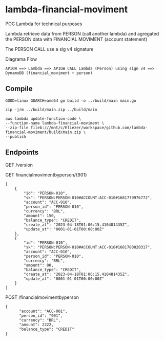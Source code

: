 # lambda-financial-moviment

POC Lambda for technical purposes

Lambda retrieve data from PERSON (call another lambda) and agregated the PERSON data with FINANCIAL MOVIMENT (account statement)

The PERSON CALL use a sig v4 signature

Diagrama Flow

    APIGW ==> Lambda ==> APIGW CALL Lambda (Person) using sign v4 ==> DynamoDB (financial_moviment + person)

## Compile

    GOOD=linux GOARCH=amd64 go build -o ../build/main main.go

    zip -jrm ../build/main.zip ../build/main

    aws lambda update-function-code \
    --function-name lambda-financial-moviment \
    --zip-file fileb:///mnt/c/Eliezer/workspace/github.com/lambda-financial-moviment/build/main.zip \
    --publish 

## Endpoints

GET /version

GET financialmovimentbyperson/{901}

    [
        {
            "id": "PERSON-010",
            "sk": "PERSON:PERSON-010#ACCOUNT:ACC-010#1681779976772",
            "account": "ACC-010",
            "person_id": "PERSON-010",
            "currency": "BRL",
            "amount": 150,
            "balance_type": "CREDIT",
            "create_at": "2023-04-18T01:06:15.410481435Z",
            "update_at": "0001-01-01T00:00:00Z"
        },
        {
            "id": "PERSON-010",
            "sk": "PERSON:PERSON-010#ACCOUNT:ACC-010#1681780020317",
            "account": "ACC-010",
            "person_id": "PERSON-010",
            "currency": "BRL",
            "amount": 80,
            "balance_type": "CREDIT",
            "create_at": "2023-04-18T01:06:15.410481435Z",
            "update_at": "0001-01-01T00:00:00Z"
        }
    ]

POST /financialmovimentbyperson

    {
          "account": "ACC-001",
          "person_id": "901",
          "currency": "BRL",
          "amount": 2222,
          "balance_type": "CREDIT"
    }
